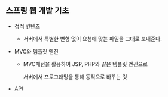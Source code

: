 ## 스프링 웹 개발 기초

- 정적 컨텐츠

  - 서버에서 특별한 변형 없이 요청에 맞는 파일을 그대로 보내준다.

- MVC와 템플릿 엔진

  - MVC패턴을 활용하여 JSP, PHP와 같은 템플릿 엔진으로 

    서버에서 프로그래밍을 통해 동적으로 바꾸는 것

- API
